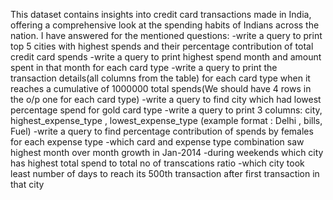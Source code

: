 This dataset contains insights into credit card transactions made in India, offering a comprehensive look at the spending habits of Indians across the nation.
I have answered for the mentioned questions:
-write a query to print top 5 cities with highest spends and their percentage contribution of total credit card spends
-write a query to print highest spend month and amount spent in that month for each card type
-write a query to print the transaction details(all columns from the table) for each card type when it reaches a cumulative of 1000000 total spends(We should have 4 rows in the o/p one for each card type)
-write a query to find city which had lowest percentage spend for gold card type
-write a query to print 3 columns: city, highest_expense_type , lowest_expense_type (example format : Delhi , bills, Fuel)
-write a query to find percentage contribution of spends by females for each expense type
-which card and expense type combination saw highest month over month growth in Jan-2014
-during weekends which city has highest total spend to total no of transcations ratio
-which city took least number of days to reach its 500th transaction after first transaction in that city
